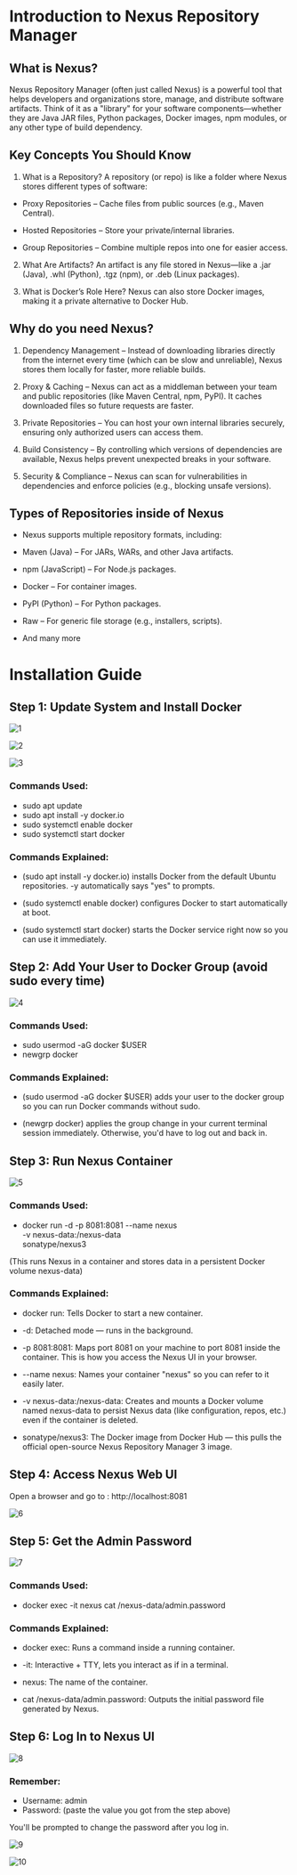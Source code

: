 # Introduction to Nexus Repository Manager

## What is Nexus?

Nexus Repository Manager (often just called Nexus) is a powerful tool that helps developers and organizations store, manage, and distribute software artifacts.
Think of it as a "library" for your software components—whether they are Java JAR files, Python packages, Docker images, npm modules, or any other type of build dependency.

## Key Concepts You Should Know
1. What is a Repository?
A repository (or repo) is like a folder where Nexus stores different types of software:

- Proxy Repositories – Cache files from public sources (e.g., Maven Central).

- Hosted Repositories – Store your private/internal libraries.

- Group Repositories – Combine multiple repos into one for easier access.

2. What Are Artifacts?
An artifact is any file stored in Nexus—like a .jar (Java), .whl (Python), .tgz (npm), or .deb (Linux packages).

3. What is Docker’s Role Here?
Nexus can also store Docker images, making it a private alternative to Docker Hub.

## Why do you need Nexus?

1. Dependency Management – Instead of downloading libraries directly from the internet every time (which can be slow and unreliable), Nexus stores them locally for faster, more reliable builds.

2. Proxy & Caching – Nexus can act as a middleman between your team and public repositories (like Maven Central, npm, PyPI). It caches downloaded files so future requests are faster.

3. Private Repositories – You can host your own internal libraries securely, ensuring only authorized users can access them.

4. Build Consistency – By controlling which versions of dependencies are available, Nexus helps prevent unexpected breaks in your software.

5. Security & Compliance – Nexus can scan for vulnerabilities in dependencies and enforce policies (e.g., blocking unsafe versions).

## Types of Repositories inside of Nexus

- Nexus supports multiple repository formats, including:

- Maven (Java) – For JARs, WARs, and other Java artifacts.

- npm (JavaScript) – For Node.js packages.

- Docker – For container images.

- PyPI (Python) – For Python packages.

- Raw – For generic file storage (e.g., installers, scripts).

- And many more

# Installation Guide

## Step 1: Update System and Install Docker

![1](1.PNG)

![2](6.PNG)

![3](7.PNG)

### Commands Used:

- sudo apt update
- sudo apt install -y docker.io
- sudo systemctl enable docker
- sudo systemctl start docker

### Commands Explained:
- (sudo apt install -y docker.io) installs Docker from the default Ubuntu repositories. -y automatically says "yes" to prompts.

- (sudo systemctl enable docker) configures Docker to start automatically at boot.

- (sudo systemctl start docker) starts the Docker service right now so you can use it immediately.

## Step 2: Add Your User to Docker Group (avoid sudo every time)

![4](8.PNG)

### Commands Used:

- sudo usermod -aG docker $USER
- newgrp docker 

### Commands Explained:
- (sudo usermod -aG docker $USER) adds your user to the docker group so you can run Docker commands without sudo.

- (newgrp docker) applies the group change in your current terminal session immediately. Otherwise, you'd have to log out and back in.

## Step 3: Run Nexus Container

![5](9.PNG)

### Commands Used:

- docker run -d -p 8081:8081 --name nexus \
  -v nexus-data:/nexus-data \
  sonatype/nexus3

(This runs Nexus in a container and stores data in a persistent Docker volume nexus-data)

### Commands Explained:
- docker run: Tells Docker to start a new container.

- -d: Detached mode — runs in the background.

- -p 8081:8081: Maps port 8081 on your machine to port 8081 inside the container. This is how you access the Nexus UI in your browser.

- --name nexus: Names your container "nexus" so you can refer to it easily later.

- -v nexus-data:/nexus-data: Creates and mounts a Docker volume named nexus-data to persist Nexus data (like configuration, repos, etc.) even if the container is deleted.

- sonatype/nexus3: The Docker image from Docker Hub — this pulls the official open-source Nexus Repository Manager 3 image.

## Step 4: Access Nexus Web UI

Open a browser and go to :
http://localhost:8081

![6](10.PNG)

## Step 5: Get the Admin Password

![7](11.PNG)

### Commands Used:

- docker exec -it nexus cat /nexus-data/admin.password

### Commands Explained:
- docker exec: Runs a command inside a running container.

- -it: Interactive + TTY, lets you interact as if in a terminal.

- nexus: The name of the container.

- cat /nexus-data/admin.password: Outputs the initial password file generated by Nexus.

## Step 6: Log In to Nexus UI

![8](12.PNG)

### Remember:

- Username: admin
- Password: (paste the value you got from the step above)

You'll be prompted to change the password after you log in.

![9](13.PNG)

![10](14.PNG)